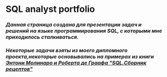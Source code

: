# SQL analyst portfolio
<h3><i> Данная страница создана для презентации задач и  решений на языке программирования SQL, с которыми мне приходилось сталкиваться.</i></h3>
<h3><i> Некоторые задачи взяты из моего дипломного проекта,некоторые основывались на примерах из книги <ins>Энтони Молинаро и Роберта де Граафа "SQL.Сборник рецептов"</ins></i></h3>
